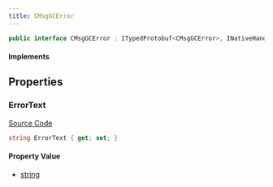 ```yaml
---
title: CMsgGCError
---
```


```csharp
public interface CMsgGCError : ITypedProtobuf<CMsgGCError>, INativeHandle
```

#### Implements

## Properties

### ErrorText

[Source Code](https://github.com/swiftly-solution/swiftlys2/blob/main/managed/src/SwiftlyS2.Generated/Protobufs/Interfaces/CMsgGCError.cs#L13)

```csharp
string ErrorText { get; set; }
```

#### Property Value

- [string](https://learn.microsoft.com/dotnet/api/system.string)


